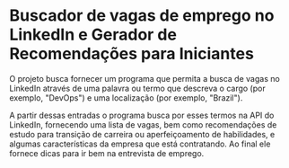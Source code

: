 # Buscador de vagas de emprego no LinkedIn e Gerador de Recomendações para Iniciantes

O projeto busca fornecer um programa que permita a busca de vagas no LinkedIn através de uma palavra ou termo que descreva o cargo (por exemplo, "DevOps") e uma localização (por exemplo, "Brazil").

A partir dessas entradas o programa busca por esses termos na API do LinkedIn, fornecendo uma lista de vagas, bem como recomendações de estudo para transição de carreira ou aperfeiçoamento de habilidades, e algumas características da empresa que está contratando. Ao final ele fornece dicas para ir bem na entrevista de emprego.

